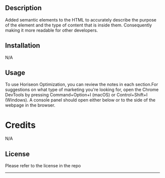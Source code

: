  <Horiseon-optimazation>

## Description

Added semantic elements to the HTML to accurately describe the purpose of the element and the type of content that is inside them. Consequently making it more readable for other developers.

## Installation

N/A

## Usage

To use Horiseon Optimization, you can review the notes in each section.For suggestions on what type of marketing you're looking for, open the Chrome DevTools by pressing Command+Option+I (macOS) or Control+Shift+I (Windows). A console panel should open either below or to the side of the webpage in the browser. 

# Credits

N/A

## License

Please refer to the license in the repo

---
